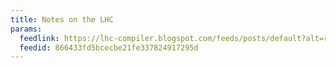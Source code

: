 ```yaml
---
title: Notes on the LHC
params:
  feedlink: https://lhc-compiler.blogspot.com/feeds/posts/default?alt=rss
  feedid: 866433fd5bcecbe21fe337824917295d
---
```

